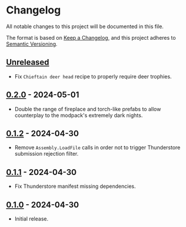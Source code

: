 # Changelog

All notable changes to this project will be documented in this file.

The format is based on [Keep a Changelog](https://keepachangelog.com/en/1.1.0/),
and this project adheres to [Semantic Versioning](https://semver.org/spec/v2.0.0.html).

## [Unreleased]

- Fix `Chieftain deer head` recipe to properly require deer trophies.

## [0.2.0] - 2024-05-01

- Double the range of fireplace and torch-like prefabs to allow counterplay to the modpack's extremely dark nights.

## [0.1.2] - 2024-04-30

- Remove `Assembly.LoadFile` calls in order not to trigger Thunderstore submission rejection filter.

## [0.1.1] - 2024-04-30

- Fix Thunderstore manifest missing dependencies.

## [0.1.0] - 2024-04-30

- Initial release.

[unreleased]: https://github.com/nbusseneau/LotusEcarlateChanges/compare/0.2.0...HEAD
[0.2.0]: https://github.com/nbusseneau/LotusEcarlateChanges/compare/0.1.2...0.2.0
[0.1.2]: https://github.com/nbusseneau/LotusEcarlateChanges/compare/0.1.1...0.1.2
[0.1.1]: https://github.com/nbusseneau/LotusEcarlateChanges/compare/0.1.0...0.1.1
[0.1.0]: https://github.com/nbusseneau/LotusEcarlateChanges/compare/109c5406d49203ca632622244d1aed63f19b95e8...0.1.0
